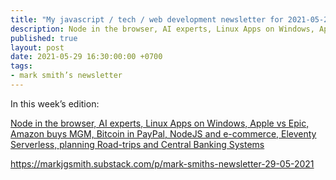 ```yaml
---
title: "My javascript / tech / web development newsletter for 2021-05-29 is out!"
description: Node in the browser, AI experts, Linux Apps on Windows, Apple vs Epic, Amazon buys MGM, Bitcoin in PayPal, NodeJS and e-commerce, Eleventy Serverless, planning Road-trips and Central Banking Systems
published: true
layout: post
date: 2021-05-29 16:30:00:00 +0700
tags:
- mark smith’s newsletter
---
```

In this week’s edition:

[Node in the browser, AI experts, Linux Apps on Windows, Apple vs Epic, Amazon buys MGM, Bitcoin in PayPal, NodeJS and e-commerce, Eleventy Serverless, planning Road-trips and Central Banking Systems](https://markjgsmith.substack.com/p/mark-smiths-newsletter-29-05-2021)

https://markjgsmith.substack.com/p/mark-smiths-newsletter-29-05-2021
